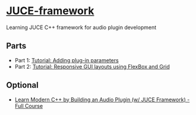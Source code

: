 # [JUCE-framework](https://juce.com/)
Learning JUCE C++ framework for audio plugin development

## Parts

- Part 1: [Tutorial: Adding plug-in parameters](https://docs.juce.com/master/tutorial_audio_parameter.html)
- Part 2: [Tutorial: Responsive GUI layouts using FlexBox and Grid](https://docs.juce.com/master/tutorial_flex_box_grid.html)

 ## Optional

- [Learn Modern C++ by Building an Audio Plugin (w/ JUCE Framework) - Full Course](https://www.youtube.com/watch?v=i_Iq4_Kd7Rc)